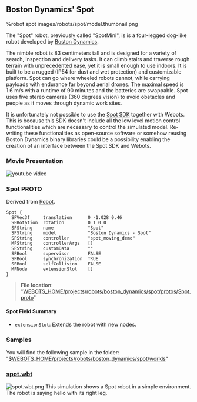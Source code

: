 ## Boston Dynamics' Spot

%robot spot images/robots/spot/model.thumbnail.png

The "Spot" robot, previously called "SpotMini", is is a four-legged dog-like robot developed by [Boston Dynamics](https://www.bostondynamics.com/spot).

The nimble robot is 83 centimeters tall and is designed for a variety of search, inspection and delivery tasks.
It can climb stairs and traverse rough terrain with unprecedented ease, yet it is small enough to use indoors.
It is built to be a rugged (IP54 for dust and wet protection) and customizable platform.
Spot can go where wheeled robots cannot, while carrying payloads with endurance far beyond aerial drones.
The maximal speed is 1.6 m/s with a runtime of 90 minutes and the batteries are swappable.
Spot uses five stereo cameras (360 degrees vision) to avoid obstacles and people as it moves through dynamic work sites.

It is unfortunately not possible to use the [Spot SDK](https://github.com/boston-dynamics/spot-sdk) together with Webots.
This is because this SDK doesn't include all the low level motion control functionalities which are necessary to control the simulated model.
Re-writing these functionalities as open-source software or somehow reusing Boston Dynamics binary libraries could be a possibility enabling the creation of an interface between the Spot SDK and Webots.

### Movie Presentation

![youtube video](https://www.youtube.com/watch?v=b5mVe6dk0wI)

### Spot PROTO

Derived from [Robot](../reference/robot.md).

```
Spot {
  SFVec3f     translation      0 -1.028 0.46
  SFRotation  rotation         0 1 0 0
  SFString    name             "Spot"
  SFString    model            "Boston Dynamics - Spot"
  SFString    controller       "spot_moving_demo"
  MFString    controllerArgs   []
  SFString    customData       ""
  SFBool      supervisor       FALSE
  SFBool      synchronization  TRUE
  SFBool      selfCollision    FALSE
  MFNode      extensionSlot    []
}
```

> **File location**: "[WEBOTS\_HOME/projects/robots/boston\_dynamics/spot/protos/Spot.proto](https://github.com/cyberbotics/webots/tree/released/projects/robots/boston_dynamics/spot/protos/Spot.proto)"

#### Spot Field Summary

- `extensionSlot`: Extends the robot with new nodes.

### Samples

You will find the following sample in the folder: "[$WEBOTS\_HOME/projects/robots/boston\_dynamics/spot/worlds](https://github.com/cyberbotics/webots/tree/released/projects/robots/boston_dynamics/spot/worlds)"

### [spot.wbt](https://github.com/cyberbotics/webots/tree/released/projects/robots/boston_dynamics/spot/worlds/spot.wbt)

![spot.wbt.png](images/robots/spot/spot.wbt.thumbnail.jpg) This simulation shows a Spot robot in a simple environment.
The robot is saying hello with its right leg.
